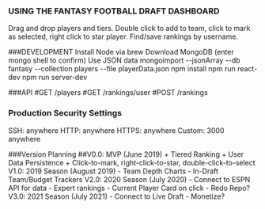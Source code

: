 ### USING THE FANTASY FOOTBALL DRAFT DASHBOARD 
Drag and drop players and tiers.  Double click to add to team, click to mark as selected, right click to star player.  Find/save rankings by username.

###DEVELOPMENT
Install Node via brew
Download MongoDB (enter mongo shell to confirm)
Use JSON data
mongoimport --jsonArray --db fantasy --collection players --file playerData.json
npm install
npm run react-dev
npm run server-dev

###API
#GET
/players
#GET
/rankings/user
#POST
/rankings

### Production Security Settings
SSH: anywhere
HTTP: anywhere
HTTPS: anywhere
Custom: 3000 anywhere

###Version Planning
 ##V0.0: MVP (June 2019)
    + Tiered Ranking 
    + User Data Persistence
    + Click-to-mark, right-click-to-star, double-click-to-select
 V1.0: 2019 Season (August 2019)
    - Team Depth Charts
    - In-Draft Team/Budget Trackers
 V2.0: 2020 Season (July 2020) 
    - Connect to ESPN API for data
    - Expert rankings
    - Current Player Card on click
    - Redo Repo?
 V3.0: 2021 Season (July 2021)
    - Connect to Live Draft
    - Monetize?


